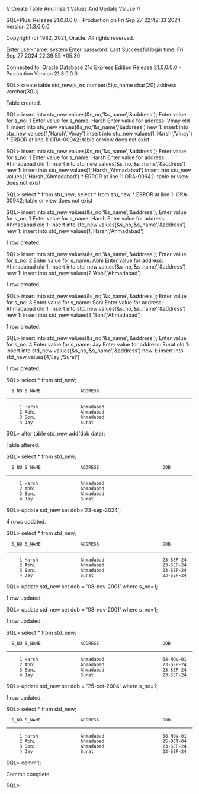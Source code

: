 // Create Table And Insert Values And Update Valuse //


SQL*Plus: Release 21.0.0.0.0 - Production on Fri Sep 27 22:42:33 2024
Version 21.3.0.0.0

Copyright (c) 1982, 2021, Oracle.  All rights reserved.

Enter user-name: system
Enter password:
Last Successful login time: Fri Sep 27 2024 22:39:55 +05:30

Connected to:
Oracle Database 21c Express Edition Release 21.0.0.0.0 - Production
Version 21.3.0.0.0

SQL> create table std_new(s_no number(5),s_name char(20),address varchar(30));

Table created.

SQL> insert into stu_new values(&s_no,'&s_name','&address');
Enter value for s_no: 1
Enter value for s_name: Harsh
Enter value for address: Vinay
old   1: insert into stu_new values(&s_no,'&s_name','&address')
new   1: insert into stu_new values(1,'Harsh','Vinay')
insert into stu_new values(1,'Harsh','Vinay')
            *
ERROR at line 1:
ORA-00942: table or view does not exist


SQL> insert into stu_new values(&s_no,'&s_name','&address');
Enter value for s_no: 1
Enter value for s_name: Harsh
Enter value for address: Ahmadabad
old   1: insert into stu_new values(&s_no,'&s_name','&address')
new   1: insert into stu_new values(1,'Harsh','Ahmadabad')
insert into stu_new values(1,'Harsh','Ahmadabad')
            *
ERROR at line 1:
ORA-00942: table or view does not exist


SQL> select * from stu_new;
select * from stu_new
              *
ERROR at line 1:
ORA-00942: table or view does not exist


SQL> insert into std_new values(&s_no,'&s_name','&address');
Enter value for s_no: 1
Enter value for s_name: Harsh
Enter value for address: Ahmadabad
old   1: insert into std_new values(&s_no,'&s_name','&address')
new   1: insert into std_new values(1,'Harsh','Ahmadabad')

1 row created.

SQL> insert into std_new values(&s_no,'&s_name','&address');
Enter value for s_no: 2
Enter value for s_name: Abhi
Enter value for address: Ahmadabad
old   1: insert into std_new values(&s_no,'&s_name','&address')
new   1: insert into std_new values(2,'Abhi','Ahmadabad')

1 row created.

SQL> insert into std_new values(&s_no,'&s_name','&address');
Enter value for s_no: 3
Enter value for s_name: Soni
Enter value for address: Ahmadabad
old   1: insert into std_new values(&s_no,'&s_name','&address')
new   1: insert into std_new values(3,'Soni','Ahmadabad')

1 row created.

SQL> insert into std_new values(&s_no,'&s_name','&address');
Enter value for s_no: 4
Enter value for s_name: Jay
Enter value for address: Surat
old   1: insert into std_new values(&s_no,'&s_name','&address')
new   1: insert into std_new values(4,'Jay','Surat')

1 row created.

SQL> select * from std_new;

      S_NO S_NAME               ADDRESS
---------- -------------------- ------------------------------
         1 Harsh                Ahmadabad
         2 Abhi                 Ahmadabad
         3 Soni                 Ahmadabad
         4 Jay                  Surat

SQL> alter table std_new add(dob date);

Table altered.

SQL> select * from std_new;

      S_NO S_NAME               ADDRESS                        DOB
---------- -------------------- ------------------------------ ---------
         1 Harsh                Ahmadabad
         2 Abhi                 Ahmadabad
         3 Soni                 Ahmadabad
         4 Jay                  Surat

SQL> update std_new set dob='23-sep-2024';

4 rows updated.

SQL> select * from std_new;

      S_NO S_NAME               ADDRESS                        DOB
---------- -------------------- ------------------------------ ---------
         1 Harsh                Ahmadabad                      23-SEP-24
         2 Abhi                 Ahmadabad                      23-SEP-24
         3 Soni                 Ahmadabad                      23-SEP-24
         4 Jay                  Surat                          23-SEP-24

SQL> update std_new set dob = '08-nov-2001' where s_no=1;

1 row updated.

SQL> update std_new set dob = '08-nov-2001' where s_no=1;

1 row updated.

SQL> select * from std_new;

      S_NO S_NAME               ADDRESS                        DOB
---------- -------------------- ------------------------------ ---------
         1 Harsh                Ahmadabad                      08-NOV-01
         2 Abhi                 Ahmadabad                      23-SEP-24
         3 Soni                 Ahmadabad                      23-SEP-24
         4 Jay                  Surat                          23-SEP-24

SQL> update std_new set dob = '25-oct-2004' where s_no=2;

1 row updated.

SQL> select * from std_new;

      S_NO S_NAME               ADDRESS                        DOB
---------- -------------------- ------------------------------ ---------
         1 Harsh                Ahmadabad                      08-NOV-01
         2 Abhi                 Ahmadabad                      25-OCT-04
         3 Soni                 Ahmadabad                      23-SEP-24
         4 Jay                  Surat                          23-SEP-24

SQL> commit;

Commit complete.

SQL>
